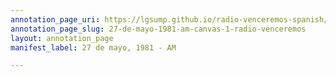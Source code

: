 ```yaml
---
annotation_page_uri: https://lgsump.github.io/radio-venceremos-spanish/annotations/27-de-mayo-1981-am-canvas-1-radio-venceremos.json
annotation_page_slug: 27-de-mayo-1981-am-canvas-1-radio-venceremos
layout: annotation_page
manifest_label: 27 de mayo, 1981 - AM

---
```

